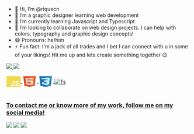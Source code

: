 - 👋 Hi, I’m @riquecn
- 👀 I’m a graphic designer learning web development
- 🌱 I’m currently learning Javascript and Typescript
- 💞️ I’m looking to collaborate on web design projects. I can help with colors, typography and graphic design concepts!
- 😄 Pronouns: he/him
- ⚡ Fun fact: I'm a jack of all trades and I bet I can connect with u in some of your likings! Hit me up and lets create something together 😉

 <div>
   <a href="https://github.com/riquecn">
   <img height="180em" src="https://github-readme-stats.vercel.app/api?username=riquecn&show_icons=true&theme=tokyonight&include_all_commits=true&count_private=true"/>
   <img height="180em" src="https://github-readme-stats.vercel.app/api/top-langs/?username=riquecn&layout=compact&langs_count=6&theme=tokyonight"/>
</div>
    
<div style="display: inline_block"><br>
  <img align="center" alt="Js" height="30" width="40" src="https://raw.githubusercontent.com/devicons/devicon/master/icons/javascript/javascript-plain.svg">
  <img align="center" alt="HTML" height="30" width="40" src="https://raw.githubusercontent.com/devicons/devicon/master/icons/html5/html5-original.svg">
  <img align="center" alt="CSS" height="30" width="40" src="https://raw.githubusercontent.com/devicons/devicon/master/icons/css3/css3-original.svg">
   <img align="center" alt="Ts" height="30" width="40" src="https://raw.githubusercontent.com/devicons/devicon/master/icons/css3/typescript-plain.svg">
</div>
 
<br>
 
### To contact me or know more of my work, follow me on my social media!
 
<div> 
  <a href="https://instagram.com/rique.cn" target="_blank"><img src="https://img.shields.io/badge/-Instagram-%23E4405F?style=for-the-badge&logo=instagram&logoColor=white" target="_blank"></a>
  <a href = "mailto:costa.rique8@gmail.com"><img src="https://img.shields.io/badge/-Gmail-%23333?style=for-the-badge&logo=gmail&logoColor=white" target="_blank"></a>
  <a href="https://www.linkedin.com/in/henriquencosta/" target="_blank"><img src="https://img.shields.io/badge/-LinkedIn-%230077B5?style=for-the-badge&logo=linkedin&logoColor=white" target="_blank"></a>
</div>
